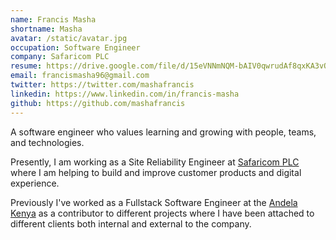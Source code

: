 ```yaml
---
name: Francis Masha
shortname: Masha
avatar: /static/avatar.jpg
occupation: Software Engineer
company: Safaricom PLC
resume: https://drive.google.com/file/d/15eVNNmNQM-bAIV0qwrudAf8qxKA3vQRD/view?usp=sharing
email: francismasha96@gmail.com
twitter: https://twitter.com/mashafrancis
linkedin: https://www.linkedin.com/in/francis-masha
github: https://github.com/mashafrancis
---
```


A software engineer who values learning and growing with people, teams, and
technologies.

Presently, I am working as a Site Reliability Engineer
at [Safaricom PLC](https://www.safaricom.co.ke) where I am helping to build and
improve customer products and digital experience.

Previously I've worked as a Fullstack Software Engineer at
the [Andela Kenya](https://www.andela.com) as a contributor to different
projects where I have been attached to different clients both internal and
external to the
company.
